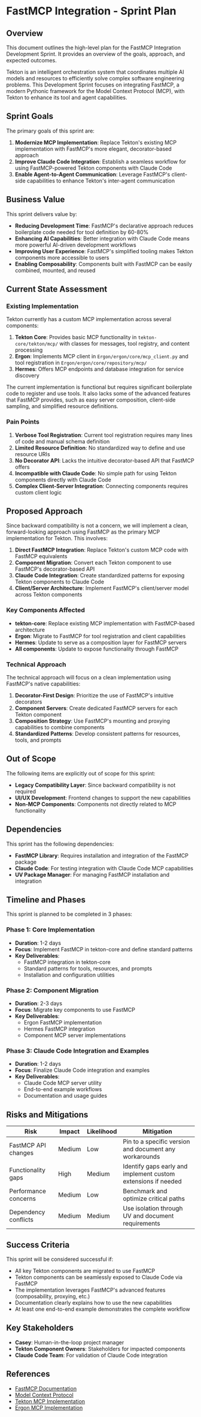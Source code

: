 # FastMCP Integration - Sprint Plan

## Overview

This document outlines the high-level plan for the FastMCP Integration Development Sprint. It provides an overview of the goals, approach, and expected outcomes.

Tekton is an intelligent orchestration system that coordinates multiple AI models and resources to efficiently solve complex software engineering problems. This Development Sprint focuses on integrating FastMCP, a modern Pythonic framework for the Model Context Protocol (MCP), with Tekton to enhance its tool and agent capabilities.

## Sprint Goals

The primary goals of this sprint are:

1. **Modernize MCP Implementation**: Replace Tekton's existing MCP implementation with FastMCP's more elegant, decorator-based approach
2. **Improve Claude Code Integration**: Establish a seamless workflow for using FastMCP-powered Tekton components with Claude Code
3. **Enable Agent-to-Agent Communication**: Leverage FastMCP's client-side capabilities to enhance Tekton's inter-agent communication

## Business Value

This sprint delivers value by:

- **Reducing Development Time**: FastMCP's declarative approach reduces boilerplate code needed for tool definition by 60-80%
- **Enhancing AI Capabilities**: Better integration with Claude Code means more powerful AI-driven development workflows
- **Improving User Experience**: FastMCP's simplified tooling makes Tekton components more accessible to users
- **Enabling Composability**: Components built with FastMCP can be easily combined, mounted, and reused

## Current State Assessment

### Existing Implementation

Tekton currently has a custom MCP implementation across several components:

1. **Tekton Core**: Provides basic MCP functionality in `tekton-core/tekton/mcp/` with classes for messages, tool registry, and content processing
2. **Ergon**: Implements MCP client in `Ergon/ergon/core/mcp_client.py` and tool registration in `Ergon/ergon/core/repository/mcp/`
3. **Hermes**: Offers MCP endpoints and database integration for service discovery

The current implementation is functional but requires significant boilerplate code to register and use tools. It also lacks some of the advanced features that FastMCP provides, such as easy server composition, client-side sampling, and simplified resource definitions.

### Pain Points

1. **Verbose Tool Registration**: Current tool registration requires many lines of code and manual schema definition
2. **Limited Resource Definition**: No standardized way to define and use resource URIs
3. **No Decorator API**: Lacks the intuitive decorator-based API that FastMCP offers
4. **Incompatible with Claude Code**: No simple path for using Tekton components directly with Claude Code
5. **Complex Client-Server Integration**: Connecting components requires custom client logic

## Proposed Approach

Since backward compatibility is not a concern, we will implement a clean, forward-looking approach using FastMCP as the primary MCP implementation for Tekton. This involves:

1. **Direct FastMCP Integration**: Replace Tekton's custom MCP code with FastMCP equivalents
2. **Component Migration**: Convert each Tekton component to use FastMCP's decorator-based API
3. **Claude Code Integration**: Create standardized patterns for exposing Tekton components to Claude Code
4. **Client/Server Architecture**: Implement FastMCP's client/server model across Tekton components

### Key Components Affected

- **tekton-core**: Replace existing MCP implementation with FastMCP-based architecture
- **Ergon**: Migrate to FastMCP for tool registration and client capabilities
- **Hermes**: Update to serve as a composition layer for FastMCP servers
- **All components**: Update to expose functionality through FastMCP

### Technical Approach

The technical approach will focus on a clean implementation using FastMCP's native capabilities:

1. **Decorator-First Design**: Prioritize the use of FastMCP's intuitive decorators
2. **Component Servers**: Create dedicated FastMCP servers for each Tekton component
3. **Composition Strategy**: Use FastMCP's mounting and proxying capabilities to combine components
4. **Standardized Patterns**: Develop consistent patterns for resources, tools, and prompts

## Out of Scope

The following items are explicitly out of scope for this sprint:

- **Legacy Compatibility Layer**: Since backward compatibility is not required
- **UI/UX Development**: Frontend changes to support the new capabilities
- **Non-MCP Components**: Components not directly related to MCP functionality

## Dependencies

This sprint has the following dependencies:

- **FastMCP Library**: Requires installation and integration of the FastMCP package
- **Claude Code**: For testing integration with Claude Code MCP capabilities
- **UV Package Manager**: For managing FastMCP installation and integration

## Timeline and Phases

This sprint is planned to be completed in 3 phases:

### Phase 1: Core Implementation
- **Duration**: 1-2 days
- **Focus**: Implement FastMCP in tekton-core and define standard patterns
- **Key Deliverables**: 
  - FastMCP integration in tekton-core
  - Standard patterns for tools, resources, and prompts
  - Installation and configuration utilities

### Phase 2: Component Migration
- **Duration**: 2-3 days
- **Focus**: Migrate key components to use FastMCP
- **Key Deliverables**:
  - Ergon FastMCP implementation
  - Hermes FastMCP integration
  - Component MCP server implementations

### Phase 3: Claude Code Integration and Examples
- **Duration**: 1-2 days
- **Focus**: Finalize Claude Code integration and examples
- **Key Deliverables**:
  - Claude Code MCP server utility
  - End-to-end example workflows
  - Documentation and usage guides

## Risks and Mitigations

| Risk | Impact | Likelihood | Mitigation |
|------|--------|------------|------------|
| FastMCP API changes | Medium | Low | Pin to a specific version and document any workarounds |
| Functionality gaps | High | Medium | Identify gaps early and implement custom extensions if needed |
| Performance concerns | Medium | Low | Benchmark and optimize critical paths |
| Dependency conflicts | Medium | Medium | Use isolation through UV and document requirements |

## Success Criteria

This sprint will be considered successful if:

- All key Tekton components are migrated to use FastMCP
- Tekton components can be seamlessly exposed to Claude Code via FastMCP
- The implementation leverages FastMCP's advanced features (composability, proxying, etc.)
- Documentation clearly explains how to use the new capabilities
- At least one end-to-end example demonstrates the complete workflow

## Key Stakeholders

- **Casey**: Human-in-the-loop project manager
- **Tekton Component Owners**: Stakeholders for impacted components
- **Claude Code Team**: For validation of Claude Code integration

## References

- [FastMCP Documentation](https://gofastmcp.com)
- [Model Context Protocol](https://modelcontextprotocol.io)
- [Tekton MCP Implementation](/Tekton/tekton-core/tekton/mcp/)
- [Ergon MCP Implementation](/Tekton/Ergon/ergon/core/repository/mcp/)